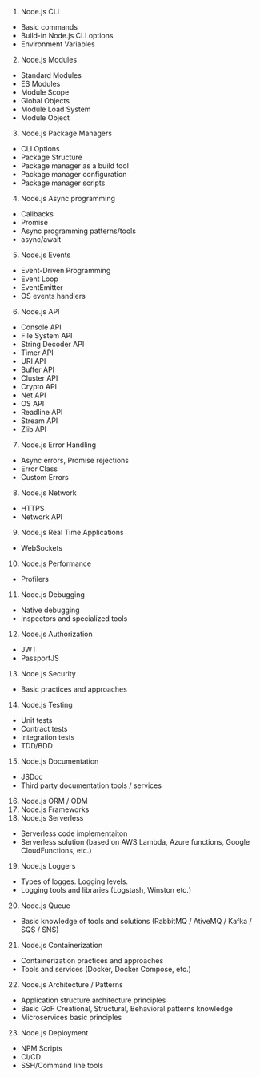 1.  Node.js CLI

- Basic commands
- Build-in Node.js CLI options
- Environment Variables

2.  Node.js Modules

- Standard Modules
- ES Modules
- Module Scope
- Global Objects
- Module Load System
- Module Object

3.  Node.js Package Managers

- CLI Options
- Package Structure
- Package manager as a build tool
- Package manager configuration
- Package manager scripts

4.  Node.js Async programming

- Callbacks
- Promise
- Async programming patterns/tools
- async/await

5.  Node.js Events

- Event-Driven Programming
- Event Loop
- EventEmitter
- OS events handlers

6.  Node.js API

- Console API
- File System API
- String Decoder API
- Timer API
- URI API
- Buffer API
- Cluster API
- Crypto API
- Net API
- OS API
- Readline API
- Stream API
- Zlib API

7.  Node.js Error Handling

- Async errors, Promise rejections
- Error Class
- Custom Errors

8.  Node.js Network

- HTTPS
- Network API

9.  Node.js Real Time Applications

- WebSockets

10. Node.js Performance

- Profilers

11. Node.js Debugging

- Native debugging
- Inspectors and specialized tools

12. Node.js Authorization

- JWT
- PassportJS

13. Node.js Security

- Basic practices and approaches

14. Node.js Testing

- Unit tests
- Contract tests
- Integration tests
- TDD/BDD

15. Node.js Documentation

- JSDoc
- Third party documentation tools / services

16. Node.js ORM / ODM
17. Node.js Frameworks
18. Node.js Serverless

- Serverless code implementaiton
- Serverless solution (based on AWS Lambda, Azure functions, Google CloudFunctions, etc.)

19. Node.js Loggers

- Types of logges. Logging levels.
- Logging tools and libraries (Logstash, Winston etc.)

20. Node.js Queue

- Basic knowledge of tools and solutions (RabbitMQ / AtiveMQ / Kafka / SQS / SNS)

21. Node.js Containerization

- Containerization practices and approaches
- Tools and services (Docker, Docker Compose, etc.)

22. Node.js Architecture / Patterns

- Application structure architecture principles
- Basic GoF Creational, Structural, Behavioral patterns knowledge
- Microservices basic principles

23. Node.js Deployment

- NPM Scripts
- CI/CD
- SSH/Command line tools

